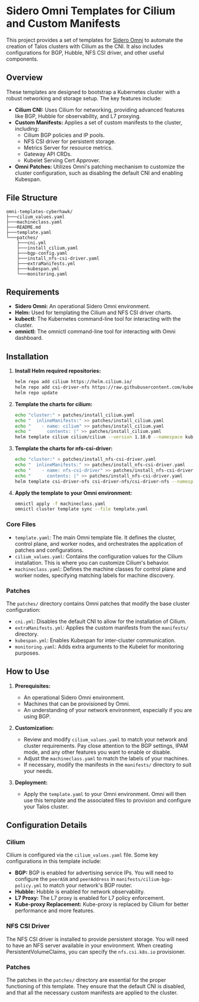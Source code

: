 # Sidero Omni Templates for Cilium and Custom Manifests

This project provides a set of templates for [Sidero Omni](https://www.sidero.dev/omni/) to automate the creation of Talos clusters with Cilium as the CNI. It also includes configurations for BGP, Hubble, NFS CSI driver, and other useful components.

## Overview

These templates are designed to bootstrap a Kubernetes cluster with a robust networking and storage setup. The key features include:

-   **Cilium CNI:** Uses Cilium for networking, providing advanced features like BGP, Hubble for observability, and L7 proxying.
-   **Custom Manifests:**  Applies a set of custom manifests to the cluster, including:
    -   Cilium BGP policies and IP pools.
    -   NFS CSI driver for persistent storage.
    -   Metrics Server for resource metrics.
    -   Gateway API CRDs.
    -   Kubelet Serving Cert Approver.
-   **Omni Patches:**  Utilizes Omni's patching mechanism to customize the cluster configuration, such as disabling the default CNI and enabling Kubespan.

## File Structure

```
omni-templates-cyberhawk/
├───cilium_values.yaml
├───machineclass.yaml
├───README.md
├───template.yaml
└───patches/
    ├───cni.yml
    ├───install_cilium.yaml
    ├───bgp-config.yaml
    ├───install_nfs-csi-driver.yaml
    ├───extraManifests.yml
    ├───kubespan.yml
    └───monitoring.yaml
```

## Requirements

- **Sidero Omni:** An operational Sidero Omni environment.
- **Helm:** Used for templating the Cilium and NFS CSI driver charts.
- **kubectl:** The Kubernetes command-line tool for interacting with the cluster.
- **omnictl:** The omnictl command-line tool for interacting with Omni dashboard.

## Installation

1. **Install Helm required repositories:**
   ```bash
   helm repo add cilium https://helm.cilium.io/
   helm repo add csi-driver-nfs https://raw.githubusercontent.com/kubernetes-csi/csi-driver-nfs/master/charts
   helm repo update
   ```
2. **Template the charts for cilium:**
   ```bash
   echo "cluster:" > patches/install_cilium.yaml
   echo "  inlineManifests:" >> patches/install_cilium.yaml
   echo "    - name: cilium" >> patches/install_cilium.yaml
   echo "      contents: |" >> patches/install_cilium.yaml
   helm template cilium cilium/cilium --version 1.18.0 --namespace kube-system -f cilium_values.yaml | sed 's/^/        /' >> patches/install_cilium.yaml
   ```

3. **Template the charts for nfs-csi-driver:**
   ```bash
   echo "cluster:" > patches/install_nfs-csi-driver.yaml
   echo "  inlineManifests:" >> patches/install_nfs-csi-driver.yaml
   echo "    - name: nfs-csi-driver" >> patches/install_nfs-csi-driver.yaml
   echo "      contents: |" >> patches/install_nfs-csi-driver.yaml
   helm template csi-driver-nfs csi-driver-nfs/csi-driver-nfs --namespace kube-system --version v4.11.0 | sed 's/^/        /' >> patches/install_nfs-csi-driver.yaml
   ```
4. **Apply the template to your Omni environment:**
   ```bash
   omnictl apply -f machineclass.yaml
   omnictl cluster template sync --file template.yaml
   ```



### Core Files

-   `template.yaml`: The main Omni template file. It defines the cluster, control plane, and worker nodes, and orchestrates the application of patches and configurations.
-   `cilium_values.yaml`: Contains the configuration values for the Cilium installation. This is where you can customize Cilium's behavior.
-   `machineclass.yaml`: Defines the machine classes for control plane and worker nodes, specifying matching labels for machine discovery.

### Patches

The `patches/` directory contains Omni patches that modify the base cluster configuration:

-   `cni.yml`: Disables the default CNI to allow for the installation of Cilium.
-   `extraManifests.yml`:  Applies the custom manifests from the `manifests/` directory.
-   `kubespan.yml`: Enables Kubespan for inter-cluster communication.
-   `monitoring.yaml`: Adds extra arguments to the Kubelet for monitoring purposes.

## How to Use

1.  **Prerequisites:**
    -   An operational Sidero Omni environment.
    -   Machines that can be provisioned by Omni.
    -   An understanding of your network environment, especially if you are using BGP.

2.  **Customization:**
    -   Review and modify `cilium_values.yaml` to match your network and cluster requirements. Pay close attention to the BGP settings, IPAM mode, and any other features you want to enable or disable.
    -   Adjust the `machineclass.yaml` to match the labels of your machines.
    -   If necessary, modify the manifests in the `manifests/` directory to suit your needs.

3.  **Deployment:**
    -   Apply the `template.yaml` to your Omni environment. Omni will then use this template and the associated files to provision and configure your Talos cluster.

## Configuration Details

### Cilium

Cilium is configured via the `cilium_values.yaml` file. Some key configurations in this template include:

-   **BGP:** BGP is enabled for advertising service IPs. You will need to configure the `peerASN` and `peerAddress` in `manifests/cilium-bgp-policy.yml` to match your network's BGP router.
-   **Hubble:** Hubble is enabled for network observability.
-   **L7 Proxy:** The L7 proxy is enabled for L7 policy enforcement.
-   **Kube-proxy Replacement:**  Kube-proxy is replaced by Cilium for better performance and more features.

### NFS CSI Driver

The NFS CSI driver is installed to provide persistent storage. You will need to have an NFS server available in your environment. When creating PersistentVolumeClaims, you can specify the `nfs.csi.k8s.io` provisioner.

### Patches

The patches in the `patches/` directory are essential for the proper functioning of this template. They ensure that the default CNI is disabled, and that all the necessary custom manifests are applied to the cluster.
